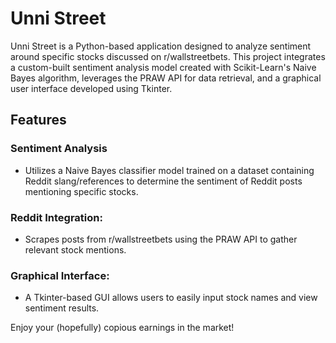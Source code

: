 # Unni Street
Unni Street is a Python-based application designed to analyze sentiment around specific stocks discussed on r/wallstreetbets. This project integrates a custom-built sentiment analysis model created with Scikit-Learn's Naive Bayes algorithm, leverages the PRAW API for data retrieval, and a graphical user interface developed using Tkinter.

## Features
### Sentiment Analysis 
- Utilizes a Naive Bayes classifier model trained on a dataset containing Reddit slang/references to determine the sentiment of Reddit posts mentioning specific stocks.
### Reddit Integration: 
- Scrapes posts from r/wallstreetbets using the PRAW API to gather relevant stock mentions.
### Graphical Interface: 
- A Tkinter-based GUI allows users to easily input stock names and view sentiment results.

Enjoy your (hopefully) copious earnings in the market!
